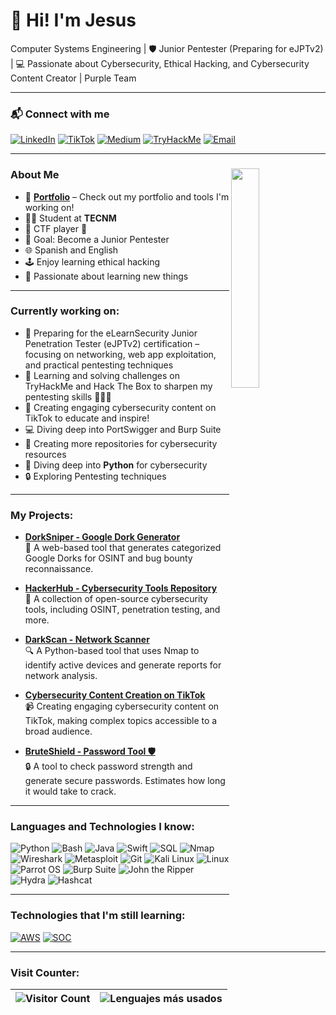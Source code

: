 # 👾 Hi! I'm Jesus 

Computer Systems Engineering | 🛡️ Junior Pentester (Preparing for eJPTv2) | 💻 Passionate about Cybersecurity, Ethical Hacking, and Cybersecurity Content Creator | Purple Team

---

### 📬 Connect with me
[![LinkedIn](https://img.shields.io/badge/LinkedIn-0A66C2?style=for-the-badge&logo=linkedin&logoColor=white)](https://www.linkedin.com/in/jesusperezromero/)
[![TikTok](https://img.shields.io/badge/TikTok-000000?style=for-the-badge&logo=tiktok&logoColor=white)](https://www.tiktok.com/@pwnvader)
[![Medium](https://img.shields.io/badge/Medium-000000?style=for-the-badge&logo=medium&logoColor=white)](https://medium.com/@pwnVader)
[![TryHackMe](https://img.shields.io/badge/TryHackMe-212C42?style=for-the-badge&logo=tryhackme&logoColor=white)](https://tryhackme.com/r/p/pwnVader)
[![Email](https://img.shields.io/badge/Email-EA4335?style=for-the-badge&logo=gmail&logoColor=white)](mailto:contacto.broadways405@passmail.net) 

---

### About Me <img align="right" src="https://media3.giphy.com/media/v1.Y2lkPTc5MGI3NjExemM0M21zOTk4MWlxcGVsaWtmeXZxOWdrMnU3cTdibWFlMDRrMTgzZyZlcD12MV9pbnRlcm5hbF9naWZfYnlfaWQmY3Q9Zw/077i6AULCXc0FKTj9s/giphy.gif" width="30%" />
- 📂 **[Portfolio](https://pwnvader.github.io/)** – Check out my portfolio and tools I'm working on! 
- 🧑‍🎓 Student at **TECNM**
- 🧩 CTF player 🔐
- 🎯 Goal: Become a Junior Pentester
- 🌐 Spanish and English
- 🕹 Enjoy learning ethical hacking
- 🚀 Passionate about learning new things

---

### Currently working on:
- 🧪 Preparing for the eLearnSecurity Junior Penetration Tester (eJPTv2) certification – focusing on networking, web app exploitation, and practical pentesting techniques
- 📘 Learning and solving challenges on TryHackMe and Hack The Box to sharpen my pentesting skills 🧑‍💻🔐
- 🎥 Creating engaging cybersecurity content on TikTok to educate and inspire!
- 💻 Diving deep into PortSwigger and Burp Suite
- 📂 Creating more repositories for cybersecurity resources
- 🐍 Diving deep into **Python** for cybersecurity
- 🔒 Exploring Pentesting techniques

---

### My Projects:

- **[DorkSniper - Google Dork Generator](https://pwnvader.github.io/DorkSniper/)**  
  :dart: A web-based tool that generates categorized Google Dorks for OSINT and bug bounty reconnaissance.

- **[HackerHub - Cybersecurity Tools Repository](https://pwnvader.github.io/HackerHub/)**  
  :toolbox: A collection of open-source cybersecurity tools, including OSINT, penetration testing, and more.

- **[DarkScan - Network Scanner](https://github.com/pwnVader/DarkScan)**  
  :mag: A Python-based tool that uses Nmap to identify active devices and generate reports for network analysis.

- **[Cybersecurity Content Creation on TikTok](https://www.tiktok.com/@krakensec101)**  
  :video_camera: Creating engaging cybersecurity content on TikTok, making complex topics accessible to a broad audience.

- **[BruteShield - Password Tool 🛡️](https://pwnvader.github.io/BruteShield/)**  
  :lock: A tool to check password strength and generate secure passwords. Estimates how long it would take to crack.

---

### Languages and Technologies I know:
![Python](https://img.shields.io/badge/Python-3776AB?style=for-the-badge&logo=python&logoColor=white)
![Bash](https://img.shields.io/badge/Bash-4EAA25?style=for-the-badge&logo=gnubash&logoColor=white)
![Java](https://img.shields.io/badge/Java-007396?style=for-the-badge&logo=java&logoColor=white)
![Swift](https://img.shields.io/badge/Swift-FA7343?style=for-the-badge&logo=swift&logoColor=white)
![SQL](https://img.shields.io/badge/SQL-4479A1?style=for-the-badge&logo=postgresql&logoColor=white)
![Nmap](https://img.shields.io/badge/Nmap-4682B4?style=for-the-badge&logo=nmap&logoColor=white)
![Wireshark](https://img.shields.io/badge/Wireshark-1679A7?style=for-the-badge&logo=wireshark&logoColor=white)
![Metasploit](https://img.shields.io/badge/Metasploit-393939?style=for-the-badge&logo=metasploit&logoColor=white)
![Git](https://img.shields.io/badge/Git-F05032?style=for-the-badge&logo=git&logoColor=white)
![Kali Linux](https://img.shields.io/badge/Kali_Linux-557C94?style=for-the-badge&logo=linux&logoColor=white)
![Linux](https://img.shields.io/badge/Linux-FCC624?style=for-the-badge&logo=linux&logoColor=black)
![Parrot OS](https://img.shields.io/badge/Parrot%20OS-1DE9B6?style=for-the-badge&logo=parrot&logoColor=white)
![Burp Suite](https://img.shields.io/badge/Burp_Suite-FF7300?style=for-the-badge&logo=burp-suite&logoColor=white)
![John the Ripper](https://img.shields.io/badge/John_the_Ripper-000000?style=for-the-badge&logoColor=white)
![Hydra](https://img.shields.io/badge/Hydra-000000?style=for-the-badge&logo=hydra&logoColor=white)
![Hashcat](https://img.shields.io/badge/Hashcat-000000?style=for-the-badge&logo=hashcat&logoColor=white)

---

### Technologies that I'm still learning:
[![AWS](https://img.shields.io/badge/AWS-232F3E?style=for-the-badge&logo=amazon-aws&logoColor=white)](https://aws.amazon.com/)
[![SOC](https://img.shields.io/badge/SOC-4B0082?style=for-the-badge&logo=security&logoColor=white)](https://www.soc.com/)

---

### Visit Counter:
| ![Visitor Count](https://profile-counter.glitch.me/pwnVader/count.svg) | ![Lenguajes más usados](https://github-readme-stats.vercel.app/api/top-langs/?username=pwnVader&layout=compact&theme=radical) |
|:---:|:---:|
